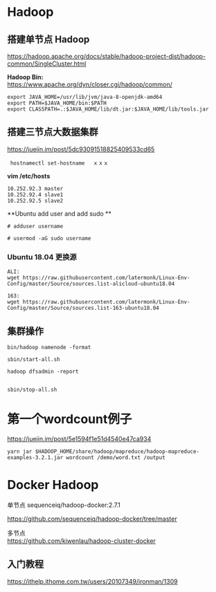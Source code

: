 # Hadoop

## 搭建单节点 Hadoop
https://hadoop.apache.org/docs/stable/hadoop-project-dist/hadoop-common/SingleCluster.html

**Hadoop Bin:**   
https://www.apache.org/dyn/closer.cgi/hadoop/common/


```
export JAVA_HOME=/usr/lib/jvm/java-8-openjdk-amd64
export PATH=$JAVA_HOME/bin:$PATH
export CLASSPATH=.:$JAVA_HOME/lib/dt.jar:$JAVA_HOME/lib/tools.jar

```

##  搭建三节点大数据集群   
https://juejin.im/post/5dc93091518825409533cd65


```
 hostnamectl set-hostname 　ｘｘｘ
```


**vim /etc/hosts**

```
10.252.92.3 master
10.252.92.4 slave1
10.252.92.5 slave2
```


**Ubuntu  add user and add sudo **

```
# adduser username

```


```
# usermod -aG sudo username

```



### Ubuntu 18.04 更换源

```
ALI:
wget https://raw.githubusercontent.com/latermonk/Linux-Env-Config/master/Source/sources.list-alicloud-ubuntu18.04

163:
wget https://raw.githubusercontent.com/latermonk/Linux-Env-Config/master/Source/sources.list-163-ubuntu18.04

```




##  集群操作

```
bin/hadoop namenode -format

sbin/start-all.sh

hadoop dfsadmin -report


sbin/stop-all.sh

```



#  第一个wordcount例子
 
https://juejin.im/post/5e1594f1e51d4540e47ca934    




```
yarn jar $HADOOP_HOME/share/hadoop/mapreduce/hadoop-mapreduce-examples-3.2.1.jar wordcount /demo/word.txt /output

```



# Docker Hadoop 
单节点
sequenceiq/hadoop-docker:2.7.1  

https://github.com/sequenceiq/hadoop-docker/tree/master     


多节点    
https://github.com/kiwenlau/hadoop-cluster-docker






##  入门教程

https://ithelp.ithome.com.tw/users/20107349/ironman/1309    


